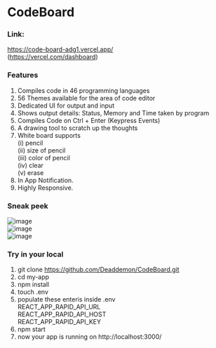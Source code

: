 # CodeBoard

### Link:
https://code-board-adg1.vercel.app/
<br>
(https://vercel.com/dashboard)

### Features
1. Compiles code in 46 programming languages
2. 56 Themes available for the area of code editor
3. Dedicated UI for output and input 
4. Shows output details: Status, Memory and Time taken by program
5. Compiles Code on Ctrl + Enter (Keypress Events)
6. A drawing tool to scratch up the thoughts
7. White board supports <br>
    (i) pencil<br>
   (ii) size of pencil<br>
   (iii) color of pencil<br>
   (iv) clear<br>
   (v)  erase <br>
9. In App Notification.
10. Highly Responsive.

### Sneak peek
![image](https://github.com/Deaddemon/CodeBoard/assets/77224604/80cdaf57-aae7-45ec-88db-d2c4e38c4890)
<br>
![image](https://github.com/Deaddemon/CodeBoard/assets/77224604/5e741c2d-5164-4e0d-bc66-c3227de98d89)
<br>
![image](https://github.com/Deaddemon/CodeBoard/assets/77224604/23660d85-ad52-43df-8399-33ec6f7e455a)

### Try in your local
1. git clone https://github.com/Deaddemon/CodeBoard.git
2. cd my-app
3. npm install
4. touch .env
5. populate these enteris inside .env <br>
REACT_APP_RAPID_API_URL <br>
REACT_APP_RAPID_API_HOST  <br>
REACT_APP_RAPID_API_KEY  <br>
6. npm start
7. now your app is running on http://localhost:3000/
